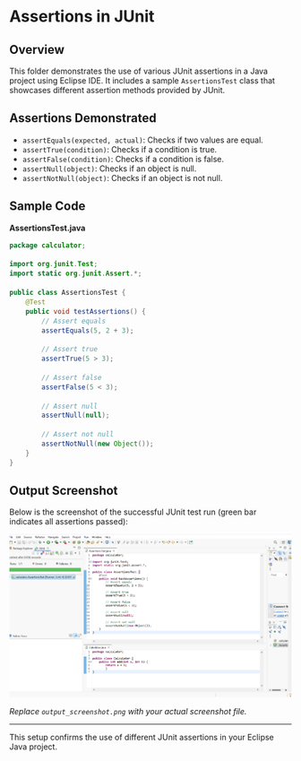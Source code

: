 # Assertions in JUnit

## Overview
This folder demonstrates the use of various JUnit assertions in a Java project using Eclipse IDE. It includes a sample `AssertionsTest` class that showcases different assertion methods provided by JUnit.

## Assertions Demonstrated
- `assertEquals(expected, actual)`: Checks if two values are equal.
- `assertTrue(condition)`: Checks if a condition is true.
- `assertFalse(condition)`: Checks if a condition is false.
- `assertNull(object)`: Checks if an object is null.
- `assertNotNull(object)`: Checks if an object is not null.

## Sample Code

**AssertionsTest.java**
```java
package calculator;

import org.junit.Test;
import static org.junit.Assert.*;

public class AssertionsTest {
    @Test
    public void testAssertions() {
        // Assert equals
        assertEquals(5, 2 + 3);

        // Assert true
        assertTrue(5 > 3);

        // Assert false
        assertFalse(5 < 3);

        // Assert null
        assertNull(null);

        // Assert not null
        assertNotNull(new Object());
    }
}
```

## Output Screenshot
Below is the screenshot of the successful JUnit test run (green bar indicates all assertions passed):

![JUnit Assertions Output](output.png)

*Replace `output_screenshot.png` with your actual screenshot file.*

---

This setup confirms the use of different JUnit assertions in your Eclipse Java project. 
